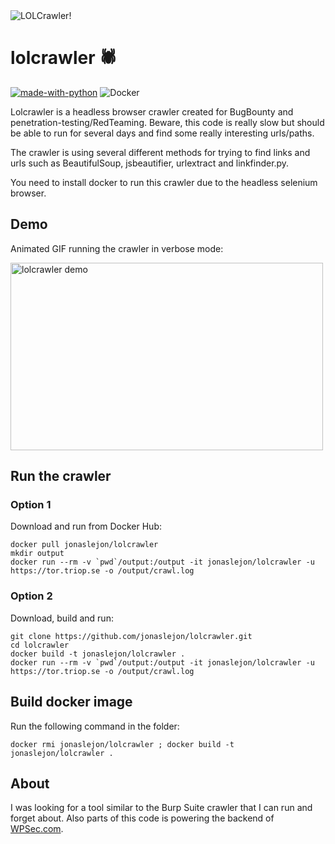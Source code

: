 <img src="https://triop.se/wp-content/uploads/2021/05/lolcrawler.png" alt="LOLCrawler!">

# lolcrawler 🕷

[![made-with-python](https://img.shields.io/badge/Made%20with-Python-1f425f.svg)](https://www.python.org/) <img alt="Docker" src="https://img.shields.io/badge/docker-%230db7ed.svg?style=for-the-badge&logo=docker&logoColor=white"/>

Lolcrawler is a headless browser crawler created for BugBounty and penetration-testing/RedTeaming. Beware, this code is really slow but should be able to run for several days and find some really interesting urls/paths. 

The crawler is using several different methods for trying to find links and urls such as BeautifulSoup, jsbeautifier, urlextract and linkfinder.py.

You need to install docker to run this crawler due to the headless selenium browser. 

## Demo

Animated GIF running the crawler in verbose mode:

<img src="https://triop.se/wp-content/uploads/2021/05/lolcrawler.gif" alt="lolcrawler demo" width="500" height="300">

## Run the crawler

### Option 1 

Download and run from Docker Hub:

```
docker pull jonaslejon/lolcrawler
mkdir output
docker run --rm -v `pwd`/output:/output -it jonaslejon/lolcrawler -u https://tor.triop.se -o /output/crawl.log
```

### Option 2

Download, build and run:

```
git clone https://github.com/jonaslejon/lolcrawler.git
cd lolcrawler
docker build -t jonaslejon/lolcrawler .
docker run --rm -v `pwd`/output:/output -it jonaslejon/lolcrawler -u https://tor.triop.se -o /output/crawl.log
```

## Build docker image

Run the following command in the folder:

`docker rmi jonaslejon/lolcrawler ; docker build -t jonaslejon/lolcrawler .`


## About

I was looking for a tool similar to the Burp Suite crawler that I can run and forget about. Also parts of this code is powering the backend of [WPSec.com](https://wpsec.com).
